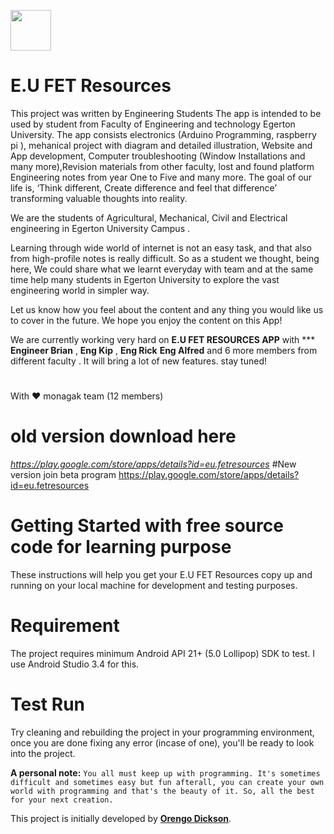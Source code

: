 <img src="https://yt3.ggpht.com/a/AGF-l79xxreM4k5oq1461DmD_7zVybAxjqJXIitf8A=s900-mo-c-c0xffffffff-rj-k-no" width="65"></a>

# E.U FET Resources


This project was written by Engineering Students
The app is intended to be used by student from Faculty of Engineering and technology Egerton University. The app consists  electronics (Arduino Programming, raspberry pi  ), mehanical project with diagram and detailed illustration, Website and App development, Computer troubleshooting (Window Installations and many more),Revision materials from other faculty, lost and found platform Engineering notes from year One to Five and many more. 
The goal of our life is, ‘Think different, Create difference and feel that difference’ transforming valuable thoughts into reality.

We are the students  of Agricultural, Mechanical, Civil and Electrical  engineering in Egerton University Campus .

Learning through wide world of internet is not an easy task, and that also from high-profile notes is really difficult. So as a student we thought, being here, We could share what we learnt everyday  with  team and at the same time help many  students in Egerton University to explore the vast engineering world in simpler way.

Let us know how you feel about the content and any thing you would like us to cover in the future. We hope you enjoy the content on this App!
 
We are currently working very hard on **E.U FET RESOURCES APP** with ***⁩ **Engineer Brian**⁩ , **⁨Eng Kip⁩**   , **Eng Rick⁩** **⁨Eng Alfred**⁩ and 6 more members from different faculty . It will bring a lot of new features. 
stay tuned!
# 
With ❤ monagak team (12 members)

# old version download here
*https://play.google.com/store/apps/details?id=eu.fetresources*
#New version
join beta program https://play.google.com/store/apps/details?id=eu.fetresources
# Getting Started with free source code for learning purpose
These instructions will help you get your E.U FET Resources copy up and running on your local machine for development and testing purposes.


# Requirement
The project requires minimum Android API 21+ (5.0 Lollipop) SDK to test. I use Android Studio 3.4 for this.

# Test Run
Try cleaning and rebuilding the project in your programming environment, once you are done fixing any error (incase of one), you'll be ready to look into the project.



**A personal note:** `You all must keep up with programming. It's sometimes difficult and sometimes easy but fun afterall, you can create your own world with programming and that's the beauty of it. So, all the best for your next creation.`

This project is initially developed by **[Orengo Dickson](hhttps://github.com/dicksonorengo)**.

